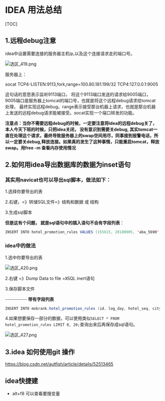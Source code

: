 # IDEA 用法总结

[TOC]

## 1.远程debug注意

idea中设置需要连接的服务器主机ip,以及这个连接请求走的端口号。

![选区_419.png](https://i.loli.net/2018/09/06/5b8ffdf90a21b.png)

服务器上：

socat TCP4-LISTEN:9113,fork,range=100.80.181.199/32 TCP4:127.0.0.1:9005

这句话的意思表示监听9113端口， 将这个9113端口发送的请求给9005端口， 9005端口是服务器上tomcat的端口号，也就是将这个远程debug请求给tomcat处理， 最终实现远程debug。range表示接受那台机器上请求，也就是那台机器上发送的远程debug请求能被接受。socat实现一个端口转发的功能。

**注意点：当你不需要远程debug的时候，一定要注意将idea的远程debug关了，本人今天下班的时候，只把idea关闭， 没有意识到需要关debug, 其实tomcat一直在处理这个请求，最终导致服务器上的swap空间用尽，同事接到报警电话，所以一定要关debug,释放连接。如果真的发生了这种事情，只能重启tomcat，释放swap。用free -m 查看内存使用情况**



## 2.如何用idea导出数据库的数据为inset语句

### 其实用navicat也可以导出sql脚本，做法如下：

1.选择你要导出的表

2.右键，=》转储SQL文件=》结构和数据  或 结构

3.生成sql脚本

**但是这有个问题， 就是sql语句中的插入语句不会有字段列表**：

```java
INSERT INTO hotel_promotion_rules VALUES (155615, 20180905, 'aba_5690', 'city_url', '2018-09-04', '2018-09-10', 9999, 840, 500, '直升机', 'B类酒店');
```

### idea中的做法

1.选中你要导出的表

![选区_420.png](https://i.loli.net/2018/09/06/5b90064647e86.png)

2.右键 =》Dump Data to file =》SQL inert语句

3.保存脚本文件

-----------  **带有字段列表**

```java
INSERT INTO mobrank.hotel_promotion_rules (id, log_day, hotel_seq, city_url, start_valid_time, end_valid_time, click_num_max, exposure_num_max, expousre_num_limit, business_name, hotel_promotion_level) VALUES (155615, 20180905, 'aba_5690', 'city_url', '2018-09-04', '2018-09-10', 9999, 840, 500, '直升机', 'B类酒店');
```

4.如果想要保存一部分的数据，可以使用类似`SELECT * FROM hotel_promotion_rules LIMIT 0, 20;`查询出来后再保存成sql语句。

![选区_427.png](https://i.loli.net/2018/09/06/5b911e8e00c76.png)

## 3.idea 如何使用git 操作



https://blog.csdn.net/autfish/article/details/52513465



## idea快捷建

- alt+f8 可以查看要搜变量


